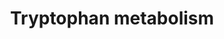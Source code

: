 ---
annotations:
- id: PW:0000054
  parent: classic metabolic pathway
  type: Pathway Ontology
  value: tryptophan metabolic pathway
- id: PW:0001280
  parent: classic metabolic pathway
  type: Pathway Ontology
  value: tryptophan biosynthetic pathway
- id: PW:0001281
  parent: classic metabolic pathway
  type: Pathway Ontology
  value: tryptophan degradation pathway
- id: PW:0001282
  parent: classic metabolic pathway
  type: Pathway Ontology
  value: kynurenine metabolic pathway
- id: CL:0000458
  parent: native cell
  type: Cell Type Ontology
  value: serotonin secreting cell
- id: PW:0000370
  parent: regulatory pathway
  type: Pathway Ontology
  value: aryl hydrocarbon receptor signaling pathway
- id: PW:0000002
  parent: classic metabolic pathway
  type: Pathway Ontology
  value: classic metabolic pathway
- id: PW:0000003
  parent: signaling pathway
  type: Pathway Ontology
  value: signaling pathway
- id: PW:0000004
  parent: regulatory pathway
  type: Pathway Ontology
  value: regulatory pathway
- id: CL:0000504
  parent: native cell
  type: Cell Type Ontology
  value: enterochromaffin-like cell
- id: CL:0000577
  parent: native cell
  type: Cell Type Ontology
  value: type EC enteroendocrine cell
- id: PW:0001238
  parent: classic metabolic pathway
  type: Pathway Ontology
  value: indoleamine and related compounds biosynthetic pathway
- id: PW:0000444
  parent: classic metabolic pathway
  type: Pathway Ontology
  value: indoleamine and related compounds metabolic pathway
authors:
- L.M.Ferrante
- MaintBot
- AlexanderPico
- Khanspers
- AdrienDefay
- Egonw
- DeSl
- Fehrhart
- Finterly
citedin:
- link: PMC7329820
  title: Citalopram-induced pathways regulation and tentative treatment-outcome-predicting
    biomarkers in lymphoblastoid cell lines from depression patients (2020)
- link: 10.1159/000535120
  title: Human Monocytes Exposed to SARS-CoV-2 Display Features of Innate Immune Memory
    Producing High Levels of CXCL10 upon Restimulation (2023)
description: 'This pathway describes the metabolism of tryptophan, an essential amino
  acid. Originally adapted from:  [https://www.genome.jp/kegg-bin/show_pathway?hsa00380
  KEGG], and expanded with information from [https://doi.org/10.1016/j.chom.2018.05.003
  Agus 2018], [https://doi.org/10.1177%2F1178646919852996 Dehhaghi 2019], and [https://doi.org/10.1093/advances/nmz127
  Gao 2020].  "The tryptophan (Trp) metabolism follows three major pathways in the
  gastrointestinal tract: 1. direct transformation of Trp, including ligands of the
  aryl hydrocarbon receptor (AhR), by the gut microbiota; 2. through the kynurenine
  pathway in both immune and epithelial cells via indoleamine 2,3-dioxygenase (IDO)
  1; 3. the serotonin (5-hydroxytryptamine [5-HT]) production pathway in enterochromaffin
  cells via Trp hydroxylase 1 (TpH1)."  [https://doi.org/10.1016/j.chom.2018.05.003
  Agus 2018].   Proteins on this pathway have targeted assays available via the [https://assays.cancer.gov/available_assays?wp_id=WP465
  CPTAC Assay Portal].'
last-edited: 2021-06-23
ndex: 332e6850-8b61-11eb-9e72-0ac135e8bacf
organisms:
- Homo sapiens
redirect_from:
- /index.php/Pathway:WP465
- /instance/WP465
- /instance/WP465_r122957
revision: r122957
schema-jsonld:
- '@context': https://schema.org/
  '@id': https://wikipathways.github.io/pathways/WP465.html
  '@type': Dataset
  creator:
    '@type': Organization
    name: WikiPathways
  description: 'This pathway describes the metabolism of tryptophan, an essential
    amino acid. Originally adapted from:  [https://www.genome.jp/kegg-bin/show_pathway?hsa00380
    KEGG], and expanded with information from [https://doi.org/10.1016/j.chom.2018.05.003
    Agus 2018], [https://doi.org/10.1177%2F1178646919852996 Dehhaghi 2019], and [https://doi.org/10.1093/advances/nmz127
    Gao 2020].  "The tryptophan (Trp) metabolism follows three major pathways in the
    gastrointestinal tract: 1. direct transformation of Trp, including ligands of
    the aryl hydrocarbon receptor (AhR), by the gut microbiota; 2. through the kynurenine
    pathway in both immune and epithelial cells via indoleamine 2,3-dioxygenase (IDO)
    1; 3. the serotonin (5-hydroxytryptamine [5-HT]) production pathway in enterochromaffin
    cells via Trp hydroxylase 1 (TpH1)."  [https://doi.org/10.1016/j.chom.2018.05.003
    Agus 2018].   Proteins on this pathway have targeted assays available via the
    [https://assays.cancer.gov/available_assays?wp_id=WP465 CPTAC Assay Portal].'
  keywords:
  - (S)-3-Hydroxybutyryl-CoA
  - 1.5.1.-
  - 2-Amino-3-carboxymuconate
  - 2-Aminomuconate
  - 2-Oxoadipate
  - 3-Hydroxy-L-kynurenine
  - 3-Hydroxyanthranilate
  - 3-Hydroxykynurenamine
  - 4,6-Dihydroxyquinoline
  - 4,8-Dihydroxyquinoline
  - 4-(2-Amino-3-hydroxyphenyl)-2,4-dioxobutanoate
  - 4-aminobenzoic acid
  - 4.1.1.-
  - 5-Hydroxy-L-tryptophan
  - 5-Hydroxy-N-formylkynurenine
  - 5-Hydroxyindoleacetaldehyde
  - 5-Hydroxyindoleacetate
  - 5-Hydroxykynurenine
  - 5-Methoxyindoleacetate
  - 5-hydroxykynurenamine
  - 6-Hydroxymelatonin
  - AADAT
  - AANAT
  - ACAT1
  - ACMSD
  - AFMID
  - AHR
  - ALDH2
  - ALDH8A1
  - AOC1
  - AOX1
  - ASMT
  - Acetoacetyl-CoA
  - Acetyl-CoA
  - Anthranilate
  - ArAT
  - Butyrate
  - CAT
  - CYP1A1
  - Cinnavalininate
  - Crotonoyl-CoA
  - DDC
  - DLD
  - ECHS1
  - Formyl-5-hydroxykynurenamine
  - Formyl-N-acetyl-5-methoxykynurenamine
  - Formylkynurenine
  - GCDH
  - Glutaryl-CoA
  - HAAO
  - HADH
  - HDAC
  - IA
  - IDO1
  - IDO2
  - IL4I1
  - ILA
  - INDO2
  - INMT
  - IPA
  - Indican
  - Indole
  - Indole acetic glutamine
  - Indole-3-acetaldehyde
  - Indole-3-acetamide
  - Indole-3-acetate
  - Indole-3-aldehyde
  - Indolepyruvate
  - Indolyl acryloyl glycine
  - KMO
  - KYAT1
  - KYAT2
  - KYAT3
  - KYAT4
  - KYNU
  - Kynurenic Acid
  - L-Kynurenine
  - L-Tryptophan
  - MAOA
  - Melatonin
  - N-Acetylserotonin
  - N-Methylserotonin
  - N-Methyltryptamine
  - N-formylanthranilate
  - Quinaldic Acid
  - Quinolinate
  - SCFAs
  - STAT1
  - Serotonin
  - TDO2
  - TMO
  - TNA
  - TPH2
  - TpH1
  - Tryptamine
  - Tryptophol
  - Tyramine
  - Xanthurenic acid
  - acdA
  - alpha-tocopherol
  - cholate
  - fldB
  - fldC
  - fldH
  - indole-sulfonic acid
  - picolinate
  - porB
  - skatole
  license: CC0
  name: Tryptophan metabolism
seo: CreativeWork
title: Tryptophan metabolism
wpid: WP465
---